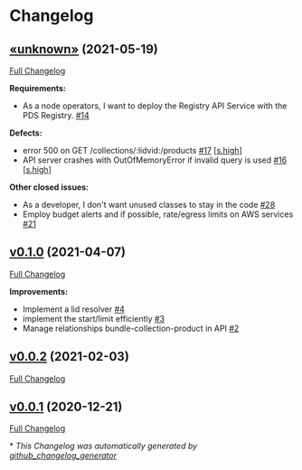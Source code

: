 # Changelog

## [«unknown»](https://github.com/NASA-PDS/registry-api-service/tree/«unknown») (2021-05-19)

[Full Changelog](https://github.com/NASA-PDS/registry-api-service/compare/v0.1.0...«unknown»)

**Requirements:**

- As a node operators, I want to deploy the Registry API Service with the PDS Registry. [\#14](https://github.com/NASA-PDS/registry-api-service/issues/14)

**Defects:**

- error 500 on GET /collections/:lidvid:/products [\#17](https://github.com/NASA-PDS/registry-api-service/issues/17) [[s.high](https://github.com/NASA-PDS/registry-api-service/labels/s.high)]
- API server crashes with OutOfMemoryError if invalid query is used [\#16](https://github.com/NASA-PDS/registry-api-service/issues/16) [[s.high](https://github.com/NASA-PDS/registry-api-service/labels/s.high)]

**Other closed issues:**

- As a developer, I don't want unused classes to stay in the code [\#28](https://github.com/NASA-PDS/registry-api-service/issues/28)
- Employ budget alerts and if possible, rate/egress limits on AWS services [\#21](https://github.com/NASA-PDS/registry-api-service/issues/21)

## [v0.1.0](https://github.com/NASA-PDS/registry-api-service/tree/v0.1.0) (2021-04-07)

[Full Changelog](https://github.com/NASA-PDS/registry-api-service/compare/v0.0.2...v0.1.0)

**Improvements:**

- Implement a lid resolver [\#4](https://github.com/NASA-PDS/registry-api-service/issues/4)
- implement the start/limit efficiently [\#3](https://github.com/NASA-PDS/registry-api-service/issues/3)
- Manage relationships bundle-collection-product in API [\#2](https://github.com/NASA-PDS/registry-api-service/issues/2)

## [v0.0.2](https://github.com/NASA-PDS/registry-api-service/tree/v0.0.2) (2021-02-03)

[Full Changelog](https://github.com/NASA-PDS/registry-api-service/compare/v0.0.1...v0.0.2)

## [v0.0.1](https://github.com/NASA-PDS/registry-api-service/tree/v0.0.1) (2020-12-21)

[Full Changelog](https://github.com/NASA-PDS/registry-api-service/compare/66b22b0ede8c41921a37521433fa15a57f33513d...v0.0.1)



\* *This Changelog was automatically generated by [github_changelog_generator](https://github.com/github-changelog-generator/github-changelog-generator)*
